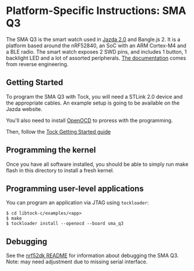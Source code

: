 Platform-Specific Instructions: SMA Q3
===================================

The SMA Q3 is the smart watch used in [Jazda 2.0](https://jazda.org) and Bangle.js 2.
It is a platform based around the nRF52840, an SoC with an ARM Cortex-M4 and a BLE radio.
The smart watch exposes 2 SWD pins, and includes 1 button, 1 backlight LED and a lot of assorted peripherals.
[The documentation](https://hackaday.io/project/175577-hackable-nrf52840-smart-watch) comes from reverse engineering.


## Getting Started

To program the SMA Q3 with Tock, you will need a STLink 2.0 device and the
appropriate cables. An example setup is going to be available on the Jazda website.

You'll also need to install [OpenOCD](../../../doc/Getting_Started.md) to proress with the programming.

Then, follow the [Tock Getting Started guide](../../../doc/Getting_Started.md)

## Programming the kernel
Once you have all software installed, you should be able to simply run
make flash in this directory to install a fresh kernel.

## Programming user-level applications
You can program an application via JTAG using `tockloader`:

```shell
$ cd libtock-c/examples/<app>
$ make
$ tockloader install --openocd --board sma_q3
```

## Debugging

See the [nrf52dk README](../nrf52dk/README.md) for information about debugging
the SMA Q3. Note: may need adjustment due to missing serial interface.

